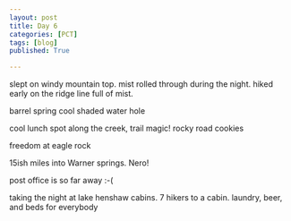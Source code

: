 ```yaml
---
layout: post
title: Day 6
categories: [PCT]
tags: [blog]
published: True

---
```


slept on windy mountain top. mist rolled through during the night. hiked early on the ridge line full of mist. 

barrel spring cool shaded water hole

cool lunch spot along the creek, trail magic! rocky road cookies

freedom at eagle rock

15ish miles into Warner springs. Nero! 

post office is so far away :-( 

taking the night at lake henshaw cabins. 7 hikers to a cabin. laundry, beer, and beds for everybody
